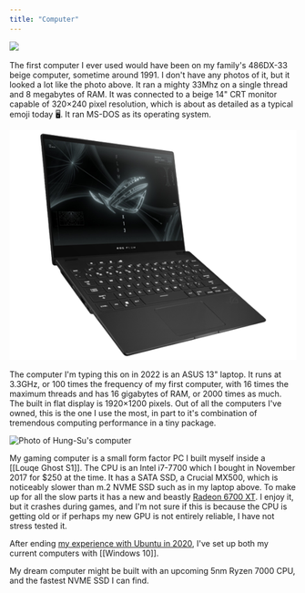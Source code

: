 ```yaml
---
title: "Computer"
---
```

![](https://c.neevacdn.net/image/fetch/s--nvk7biAj--/https%3A//c2.staticflickr.com/8/7173/6780793965_e80c8ee1ae_b.jpg?savepath=6780793965_e80c8ee1ae_b.jpg)

The first computer I ever used would have been on my family's 486DX-33 beige computer, sometime around 1991. I don't have any photos of it, but it looked a lot like the photo above. It ran a mighty 33Mhz on a single thread and 8 megabytes of RAM. It was connected to a beige 14" CRT monitor capable of 320×240 pixel resolution, which is about as detailed as a typical emoji today 🖥. It ran MS-DOS as its operating system.

![](notes/images/rog_flow_resize-removebg-preview.png)

The computer I'm typing this on in 2022 is an ASUS 13" laptop. It runs at 3.3GHz, or 100 times the frequency of my first computer, with 16 times the maximum threads and has 16 gigabytes of RAM, or 2000 times as much. The built in flat display is 1920×1200 pixels. Out of all the computers I've owned, this is the one I use the most, in part to it's combination of tremendous computing performance in a tiny package.

![Photo of Hung-Su's computer](https://res.cloudinary.com/didjqvf50/image/upload/v1600554533/notes/Blokey.jpg)

My gaming computer is a small form factor PC I built myself inside a [[Louqe Ghost S1]]. The CPU is an Intel i7-7700 which I bought in November 2017 for $250 at the time. It has a SATA SSD, a Crucial MX500, which is noticeably slower than m.2 NVME SSD such as in my laptop above. To make up for all the slow parts it has a new and beastly [Radeon 6700 XT](notes/6700XT). I enjoy it, but it crashes during games, and I'm not sure if this is because the CPU is getting old or if perhaps my new GPU is not entirely reliable, I have not stress tested it.

After ending [my experience with Ubuntu in 2020](notes/My%20experience%20with%20Ubuntu%20in%202020), I've set up both my current computers with [[Windows 10]]. 

My dream computer might be built with an upcoming 5nm Ryzen 7000 CPU, and the fastest NVME SSD I can find.